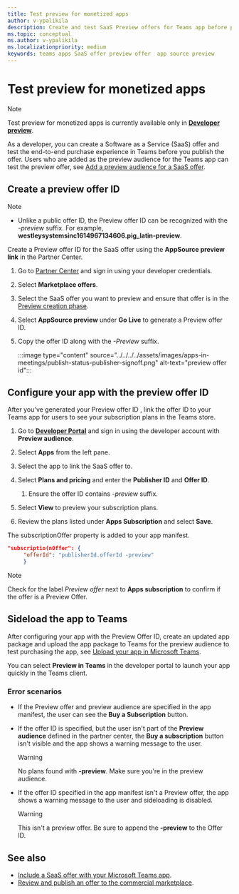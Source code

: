 ```yaml
---
title: Test preview for monetized apps 
author: v-ypalikila
description: Create and test SaaS Preview offers for Teams app before pushing the offer live.
ms.topic: conceptual
ms.author: v-ypalikila
ms.localizationpriority: medium
keywords: teams apps SaaS offer preview offer  app source preview
---
```


# Test preview for monetized apps

> [!NOTE]
> Test preview for monetized apps is currently available only in [**Developer preview**](/microsoftteams/platform/resources/dev-preview/developer-preview-intro).

As a developer, you can create a Software as a Service (SaaS) offer and test the end-to-end purchase experience in Teams before you publish the offer. Users who are added as the preview audience for the Teams app can test the preview offer, see [Add a preview audience for a SaaS offer](/azure/marketplace/create-new-saas-offer-preview).

## Create a preview offer ID

>[!NOTE]
> * Unlike a public offer ID, the Preview offer ID can be recognized with the *-preview* suffix. For example, **westleysystemsinc1614967134606.pig_latin-preview**.

Create a Preview offer ID for the SaaS offer using the **AppSource preview link** in the Partner Center.

1. Go to [Partner Center](https://go.microsoft.com/fwlink/?linkid=2166002) and sign in using your developer credentials.
1. Select **Marketplace offers**.
1. Select the SaaS offer you want to preview and ensure that offer is in the [Preview creation phase](/azure/marketplace/review-publish-offer).
1. Select **AppSource preview** under **Go Live** to generate a Preview offer ID.
1. Copy the offer ID along with the *-Preview* suffix.

    :::image type="content" source="../../../../assets/images/apps-in-meetings/publish-status-publisher-signoff.png" alt-text="preview offer id":::

## Configure your app with the preview offer ID

After you've generated your Preview offer ID , link the offer ID to your Teams app for users to see your subscription plans in the Teams store.

1. Go to [**Developer Portal**](https://dev.teams.microsoft.com/) and sign in using the developer account with **Preview audience**.
1. Select **Apps** from the left pane.
1. Select the app to link the SaaS offer to.
1. Select **Plans and pricing** and enter the **Publisher ID** and **Offer ID**.
    1. Ensure the offer ID contains *-preview* suffix.
1. Select **View** to preview your subscription plans.
1. Review the plans listed under **Apps Subscription** and select **Save**.

     <!---Contoso Screenshot --->

The subscriptionOffer property is added to your app manifest.

```json
"subscriptio(nOffer": {
     "offerId": "publisherId.offerId -preview"  
     }
```

>[!NOTE]
> Check for the label *Preview offer* next to **Apps subscription** to confirm if the offer is a Preview Offer.

## Sideload the app to Teams

After configuring your app with the Preview Offer ID, create an updated app package and upload the app package to Teams for the preview audience to test purchasing the app, see [Upload your app in Microsoft Teams](/concepts/deploy-and-publish/apps-upload).

You can select **Preview in Teams** in the developer portal to launch your app quickly in the Teams client.

### Error scenarios

* If the Preview offer and preview audience are specified in the app manifest, the user can see the **Buy a Subscription** button.

    <!---Contoso Screenshot --->

* If the offer ID is specified, but the user isn't part of the **Preview audience** defined in the partner center, the **Buy a subscription** button isn't visible and the app shows a warning message to the user.

    >[!WARNING]
    > No plans found with **-preview**. Make sure you're in the preview audience.

    <!---Contoso Screenshot --->

* If the offer ID specified in the app manifest isn't a Preview offer, the app shows a warning message to the user and sideloading is disabled.

    >[!WARNING]
    > This isn't a preview offer. Be sure to append the **-preview** to the Offer ID.

    <!---Contoso Screenshot --->

## See also

* [Include a SaaS offer with your Microsoft Teams app](include-saas-offer.md).
* [Review and publish an offer to the commercial marketplace](/azure/marketplace/review-publish-offer#validation-and-publishing-steps).
